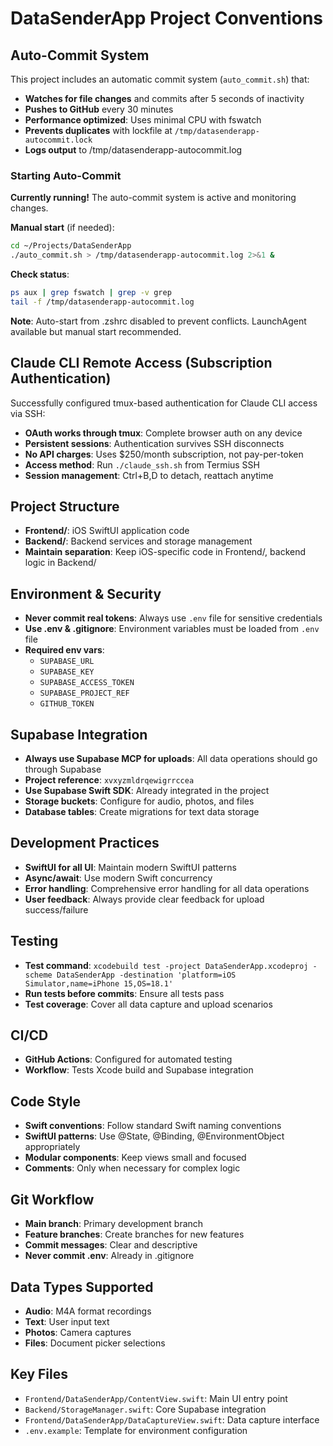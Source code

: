 # DataSenderApp Project Conventions

## Auto-Commit System
This project includes an automatic commit system (`auto_commit.sh`) that:
- **Watches for file changes** and commits after 5 seconds of inactivity
- **Pushes to GitHub** every 30 minutes
- **Performance optimized**: Uses minimal CPU with fswatch
- **Prevents duplicates** with lockfile at `/tmp/datasenderapp-autocommit.lock`
- **Logs output** to /tmp/datasenderapp-autocommit.log

### Starting Auto-Commit
**Currently running!** The auto-commit system is active and monitoring changes.

**Manual start** (if needed):
```bash
cd ~/Projects/DataSenderApp
./auto_commit.sh > /tmp/datasenderapp-autocommit.log 2>&1 &
```

**Check status**:
```bash
ps aux | grep fswatch | grep -v grep
tail -f /tmp/datasenderapp-autocommit.log
```

**Note**: Auto-start from .zshrc disabled to prevent conflicts. LaunchAgent available but manual start recommended.

## Claude CLI Remote Access (Subscription Authentication)
Successfully configured tmux-based authentication for Claude CLI access via SSH:
- **OAuth works through tmux**: Complete browser auth on any device
- **Persistent sessions**: Authentication survives SSH disconnects
- **No API charges**: Uses $250/month subscription, not pay-per-token
- **Access method**: Run `./claude_ssh.sh` from Termius SSH
- **Session management**: Ctrl+B,D to detach, reattach anytime

## Project Structure
- **Frontend/**: iOS SwiftUI application code
- **Backend/**: Backend services and storage management
- **Maintain separation**: Keep iOS-specific code in Frontend/, backend logic in Backend/

## Environment & Security
- **Never commit real tokens**: Always use `.env` file for sensitive credentials
- **Use .env & .gitignore**: Environment variables must be loaded from `.env` file
- **Required env vars**:
  - `SUPABASE_URL`
  - `SUPABASE_KEY`
  - `SUPABASE_ACCESS_TOKEN`
  - `SUPABASE_PROJECT_REF`
  - `GITHUB_TOKEN`

## Supabase Integration
- **Always use Supabase MCP for uploads**: All data operations should go through Supabase
- **Project reference**: `xvxyzmldrqewigrrccea`
- **Use Supabase Swift SDK**: Already integrated in the project
- **Storage buckets**: Configure for audio, photos, and files
- **Database tables**: Create migrations for text data storage

## Development Practices
- **SwiftUI for all UI**: Maintain modern SwiftUI patterns
- **Async/await**: Use modern Swift concurrency
- **Error handling**: Comprehensive error handling for all data operations
- **User feedback**: Always provide clear feedback for upload success/failure

## Testing
- **Test command**: `xcodebuild test -project DataSenderApp.xcodeproj -scheme DataSenderApp -destination 'platform=iOS Simulator,name=iPhone 15,OS=18.1'`
- **Run tests before commits**: Ensure all tests pass
- **Test coverage**: Cover all data capture and upload scenarios

## CI/CD
- **GitHub Actions**: Configured for automated testing
- **Workflow**: Tests Xcode build and Supabase integration

## Code Style
- **Swift conventions**: Follow standard Swift naming conventions
- **SwiftUI patterns**: Use @State, @Binding, @EnvironmentObject appropriately
- **Modular components**: Keep views small and focused
- **Comments**: Only when necessary for complex logic

## Git Workflow
- **Main branch**: Primary development branch
- **Feature branches**: Create branches for new features
- **Commit messages**: Clear and descriptive
- **Never commit .env**: Already in .gitignore

## Data Types Supported
- **Audio**: M4A format recordings
- **Text**: User input text
- **Photos**: Camera captures
- **Files**: Document picker selections

## Key Files
- `Frontend/DataSenderApp/ContentView.swift`: Main UI entry point
- `Backend/StorageManager.swift`: Core Supabase integration
- `Frontend/DataSenderApp/DataCaptureView.swift`: Data capture interface
- `.env.example`: Template for environment configuration
